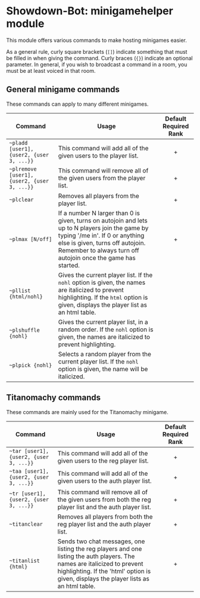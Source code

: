 # Showdown-Bot: minigamehelper module
This module offers various commands to make hosting minigames easier.

As a general rule, curly square brackets (`[]`) indicate something that must be filled in when giving the command. Curly braces (`{}`) indicate an optional parameter. In general, if you wish to broadcast a command in a room, you must be at least voiced in that room.

## General minigame commands
These commands can apply to many different minigames.

Command|Usage|Default Required Rank
-|-|:-:
`~pladd [user1], {user2, {user 3, ...}}` | This command will add all of the given users to the player list. | +
`~plremove [user1], {user2, {user 3, ...}}` | This command will remove all of the given users from the player list. | +
`~plclear` | Removes all players from the player list. | +
`~plmax [N/off]` | If a number N larger than 0 is given, turns on autojoin and lets up to N players join the game by typing '/me in'. If 0 or anything else is given, turns off autojoin. Remember to always turn off autojoin once the game has started. | +
`~pllist {html/nohl}` | Gives the current player list. If the `nohl` option is given, the names are italicized to prevent highlighting. If the `html` option is given, displays the player list as an html table. |
`~plshuffle {nohl}` | Gives the current player list, in a random order. If the `nohl` option is given, the names are italicized to prevent highlighting. |
`~plpick {nohl}` | Selects a random player from the current player list. If the `nohl` option is given, the name will be italicized. |

## Titanomachy commands

These commands are mainly used for the Titanomachy minigame.

Command|Usage|Default Required Rank
-|-|:-:
`~tar [user1], {user2, {user 3, ...}}` | This command will add all of the given users to the reg player list. | +
`~taa [user1], {user2, {user 3, ...}}` | This command will add all of the given users to the auth player list. | +
`~tr [user1], {user2, {user 3, ...}}` | This command will remove all of the given users from both the reg player list and the auth player list. | +
`~titanclear` | Removes all players from both the reg player list and the auth player list. | +
`~titanlist {html}` | Sends two chat messages, one listing the reg players and one listing the auth players. The names are italicized to prevent highlighting. If the 'html' option is given, displays the player lists as an html table. | +
